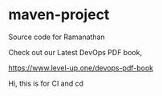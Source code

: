 # maven-project
Source code for Ramanathan

Check out our Latest DevOps PDF book,

https://www.level-up.one/devops-pdf-book

Hi, this is for CI and cd
